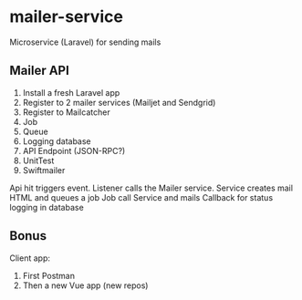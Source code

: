 # mailer-service

Microservice (Laravel) for sending mails

## Mailer API

1. Install a fresh Laravel app
2. Register to 2 mailer services (Mailjet and Sendgrid)
3. Register to Mailcatcher
4. Job
5. Queue
6. Logging database
7. API Endpoint (JSON-RPC?)
8. UnitTest
9. Swiftmailer 

Api hit triggers event. 
Listener calls the Mailer service.
Service creates mail HTML and queues a job
Job call Service and mails 
Callback for status logging in database


## Bonus

Client app:
1. First Postman
2. Then a new Vue app (new repos)
